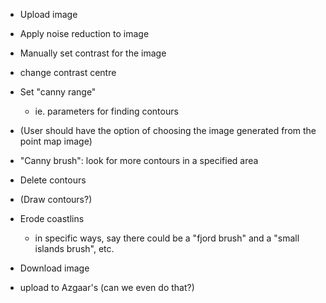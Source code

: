 

- Upload image
- Apply noise reduction to image
- Manually set contrast for the image
- change contrast centre

- Set "canny range"
    - ie. parameters for finding contours
- (User should have the option of choosing the image generated from the point map image)
- "Canny brush": look for more contours in a specified area
- Delete contours
- (Draw contours?)

- Erode coastlins
    - in specific ways, say there could be a "fjord brush" and a "small islands brush", etc.

- Download image
- upload to Azgaar's (can we even do that?)